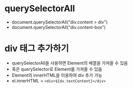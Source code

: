 # querySelectorAll
- document.querySelectorAll("div.content > div")
- document.querySelectorAll("div.content-box")

# div 태그 추가하기
- querySelectorAll을 사용하면 Element의 배열을 가져올 수 있음
- 혹은 querySelector로 Element를 가져올 수 있음
- Element의 innerHTML을 이용하여 div 추가 가능
- el.innerHTML = `<div>${dv.textContent}</div>`